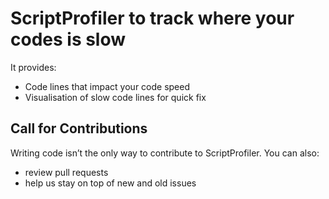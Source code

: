 # ScriptProfiler to track where your codes is slow

It provides:

- Code lines that impact your code speed
- Visualisation of slow code lines for quick fix


Call for Contributions
----------------------
Writing code isn’t the only way to contribute to ScriptProfiler. You can also:
- review pull requests
- help us stay on top of new and old issues